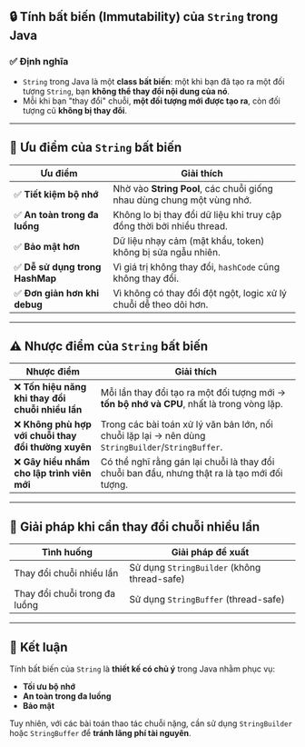 ## 🔒 Tính bất biến (Immutability) của `String` trong Java

### ✅ Định nghĩa

* `String` trong Java là một **class bất biến**: một khi bạn đã tạo ra một đối tượng `String`, bạn **không thể thay đổi nội dung của nó**.
* Mỗi khi bạn "thay đổi" chuỗi, **một đối tượng mới được tạo ra**, còn đối tượng cũ **không bị thay đổi**.

---

## 🌟 Ưu điểm của `String` bất biến

| Ưu điểm                        | Giải thích                                                             |
| ------------------------------ | ---------------------------------------------------------------------- |
| ✅ **Tiết kiệm bộ nhớ**         | Nhờ vào **String Pool**, các chuỗi giống nhau dùng chung một vùng nhớ. |
| ✅ **An toàn trong đa luồng**   | Không lo bị thay đổi dữ liệu khi truy cập đồng thời bởi nhiều thread.  |
| ✅ **Bảo mật hơn**              | Dữ liệu nhạy cảm (mật khẩu, token) không bị sửa ngẫu nhiên.            |
| ✅ **Dễ sử dụng trong HashMap** | Vì giá trị không thay đổi, `hashCode` cũng không thay đổi.             |
| ✅ **Đơn giản hơn khi debug**   | Vì không có thay đổi đột ngột, logic xử lý chuỗi dễ theo dõi hơn.      |

---

## ⚠️ Nhược điểm của `String` bất biến

| Nhược điểm                                          | Giải thích                                                                                         |
| --------------------------------------------------- | -------------------------------------------------------------------------------------------------- |
| ❌ **Tốn hiệu năng khi thay đổi chuỗi nhiều lần**    | Mỗi lần thay đổi tạo ra một đối tượng mới → **tốn bộ nhớ và CPU**, nhất là trong vòng lặp.         |
| ❌ **Không phù hợp với chuỗi thay đổi thường xuyên** | Trong các bài toán xử lý văn bản lớn, nối chuỗi lặp lại → nên dùng `StringBuilder`/`StringBuffer`. |
| ❌ **Gây hiểu nhầm cho lập trình viên mới**          | Có thể nghĩ rằng gán lại chuỗi là thay đổi chuỗi ban đầu, nhưng thật ra là tạo mới đối tượng.      |

---

## 🔄 Giải pháp khi cần thay đổi chuỗi nhiều lần

| Tình huống                    | Giải pháp đề xuất                           |
| ----------------------------- | ------------------------------------------- |
| Thay đổi chuỗi nhiều lần      | Sử dụng `StringBuilder` (không thread-safe) |
| Thay đổi chuỗi trong đa luồng | Sử dụng `StringBuffer` (thread-safe)        |

---

## 📌 Kết luận

Tính bất biến của `String` là **thiết kế có chủ ý** trong Java nhằm phục vụ:

* **Tối ưu bộ nhớ**
* **An toàn trong đa luồng**
* **Bảo mật**

Tuy nhiên, với các bài toán thao tác chuỗi nặng, cần sử dụng `StringBuilder` hoặc `StringBuffer` để **tránh lãng phí tài nguyên**.



